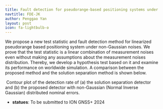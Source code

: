 ```yaml
---
title: Fault detection for pseudorange-based positioning systems under Non-Gaussian Noises - A Rigorous Approach
navtitle: FDE-JK
author: Penggao Yan
layout: post
icon: fa-lightbulb-o
---
```


We propose a new test statistic and fault detection method for linearized pseudorange based positioning system under non-Gaussian noises. We prove that the test statistic is a linear combination of measurement noises even without making any assumptions about the measurement noises distribution. Thereby, we develop a hypothesis test based on it and examine its performance on worldwide simulation. A comparison between the proposed method and the solution separation method is shown below. 

<span class="image fit"><img src="{{ 'assets/images/SS_JK_compare.jpg' | relative_url }}" alt="" /></span>
Contour plot of the detection rate of (a) the solution separation detector and (b) the proposed detector with non-Gaussian (Normal Inverse Gaussian) distributed nominal errors.

- **statues**: To be submitted to ION GNSS+ 2024
